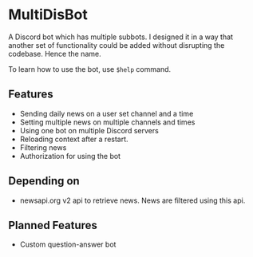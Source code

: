 # MultiDisBot
A Discord bot which has multiple subbots. I designed it in a way that another set of functionality could be added without disrupting the codebase. Hence the name.

To learn how to use the bot, use `$help` command.

## Features
- Sending daily news on a user set channel and a time
- Setting multiple news on multiple channels and times
- Using one bot on multiple Discord servers
- Reloading context after a restart. 
- Filtering news
- Authorization for using the bot

## Depending on
- newsapi.org v2 api to retrieve news. News are filtered using this api.

## Planned Features
- Custom question-answer bot
